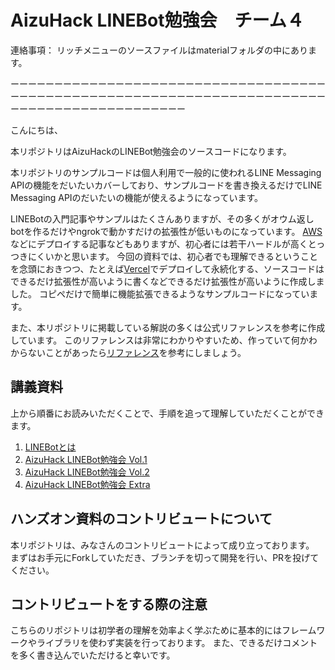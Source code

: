 # AizuHack LINEBot勉強会　チーム４


連絡事項：
リッチメニューのソースファイルはmaterialフォルダの中にあります。
















ーーーーーーーーーーーーーーーーーーーーーーーーーーーーーーーーーーーーーーーーーーーーーーーーーーーーーーーーーーーーーーーーーーーーーーーーーーーーーーーーーーーーーーーーーーーー

こんにちは、

本リポジトリはAizuHackのLINEBot勉強会のソースコードになります。

本リポジトリのサンプルコードは個人利用で一般的に使われるLINE Messaging APIの機能をだいたいカバーしており、サンプルコードを書き換えるだけでLINE Messaging APIのだいたいの機能が使えるようになっています。

LINEBotの入門記事やサンプルはたくさんありますが、その多くがオウム返しbotを作るだけやngrokで動かすだけの拡張性が低いものになっています。
[AWS](https://aws.amazon.com/jp/)などにデプロイする記事などもありますが、初心者には若干ハードルが高くとっつきにくいかと思います。
今回の資料では、初心者でも理解できるということを念頭におきつつ、たとえば[Vercel](https://vercel.com/)でデプロイして永続化する、ソースコードはできるだけ拡張性が高いように書くなどできるだけ拡張性が高いように作成しました。
コピペだけで簡単に機能拡張できるようなサンプルコードになっています。

また、本リポジトリに掲載している解説の多くは公式リファレンスを参考に作成しています。
このリファレンスは非常にわかりやすいため、作っていて何かわからないことがあったら[リファレンス](https://developers.line.biz/ja/reference/messaging-api/)を参考にしましょう。

## 講義資料

上から順番にお読みいただくことで、手順を追って理解していただくことができます。

1. [LINEBotとは](https://docs.google.com/presentation/d/1wizsJ9P8IQZnIknm1FX98IxT35ezP4QsFO2yT673GDU)
2. [AizuHack LINEBot勉強会 Vol.1](https://qiita.com/shinbunbun_/items/7efef6db31514831143d)
3. [AizuHack LINEBot勉強会 Vol.2](https://qiita.com/shinbunbun_/items/4034e9c2c7553ed3107e)
4. [AizuHack LINEBot勉強会 Extra](https://qiita.com/shinbunbun_/items/0dfc42584518dc60e3e7)

## ハンズオン資料のコントリビュートについて

本リポジトリは、みなさんのコントリビュートによって成り立っております。
まずはお手元にForkしていただき、ブランチを切って開発を行い、PRを投げてください。

## コントリビュートをする際の注意

こちらのリポジトリは初学者の理解を効率よく学ぶために基本的にはフレームワークやライブラリを使わず実装を行っております。
また、できるだけコメントを多く書き込んでいただけると幸いです。
